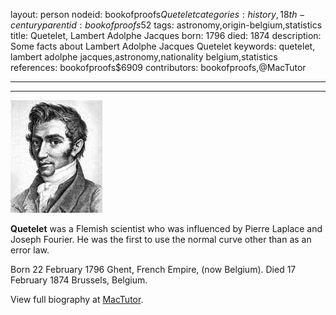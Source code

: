 layout: person
nodeid: bookofproofs$Quetelet
categories: history,18th-century
parentid: bookofproofs$52
tags: astronomy,origin-belgium,statistics
title: Quetelet, Lambert Adolphe Jacques
born: 1796
died: 1874
description: Some facts about Lambert Adolphe Jacques Quetelet
keywords: quetelet, lambert adolphe jacques,astronomy,nationality belgium,statistics
references: bookofproofs$6909
contributors: bookofproofs,@MacTutor

---


---

![Quetelet.jpg](https://github.com/bookofproofs/bookofproofs.github.io/blob/main/_sources/_assets/images/portraits/Quetelet.jpg?raw=true)

**Quetelet** was a Flemish scientist who was influenced by Pierre Laplace and Joseph Fourier. He was the first to use the normal curve other than as an error law.

Born 22 February 1796 Ghent, French Empire, (now Belgium). Died 17 February 1874 Brussels, Belgium.


View full biography at [MacTutor](https://mathshistory.st-andrews.ac.uk/Biographies/Quetelet/).
